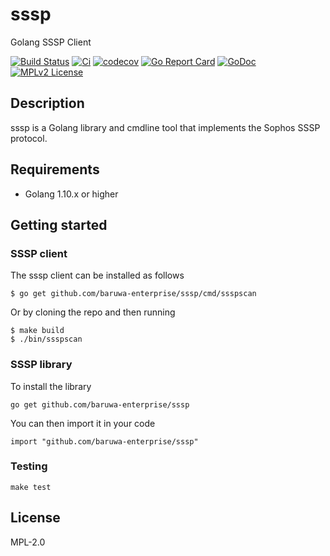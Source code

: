 # sssp

Golang SSSP Client

[![Build Status](https://travis-ci.org/baruwa-enterprise/sssp.svg?branch=master)](https://travis-ci.org/baruwa-enterprise/sssp)
[![Ci](https://github.com/baruwa-enterprise/sssp/workflows/Ci/badge.svg)](https://github.com/baruwa-enterprise/sssp/actions?query=workflow%3ACi)
[![codecov](https://codecov.io/gh/baruwa-enterprise/sssp/branch/master/graph/badge.svg)](https://codecov.io/gh/baruwa-enterprise/sssp)
[![Go Report Card](https://goreportcard.com/badge/github.com/baruwa-enterprise/sssp)](https://goreportcard.com/report/github.com/baruwa-enterprise/sssp)
[![GoDoc](https://godoc.org/github.com/baruwa-enterprise/sssp?status.svg)](https://godoc.org/github.com/baruwa-enterprise/sssp)
[![MPLv2 License](https://img.shields.io/badge/license-MPLv2-blue.svg?style=flat-square)](https://www.mozilla.org/MPL/2.0/)

## Description

sssp is a Golang library and cmdline tool that implements the
Sophos SSSP protocol.

## Requirements

* Golang 1.10.x or higher

## Getting started

### SSSP client

The sssp client can be installed as follows

```console
$ go get github.com/baruwa-enterprise/sssp/cmd/ssspscan
```

Or by cloning the repo and then running

```console
$ make build
$ ./bin/ssspscan
```

### SSSP library

To install the library

```console
go get github.com/baruwa-enterprise/sssp
```

You can then import it in your code

```golang
import "github.com/baruwa-enterprise/sssp"
```

### Testing

``make test``

## License

MPL-2.0
